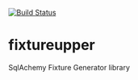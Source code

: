 [![Build Status](https://travis-ci.org/Rhathe/fixtureupper.svg?branch=master)](https://travis-ci.org/Rhathe/fixtureupper)

# fixtureupper
SqlAchemy Fixture Generator library
